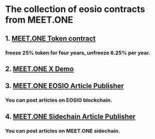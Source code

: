 # The collection of eosio contracts from MEET.ONE


## 1. [MEET.ONE Token contract](eosiomeetone)
### freeze 25% token for four years, unfreeze 6.25% per year.


## 2. [MEET.ONE X Demo](meetonexdemo)
###

## 3. [MEET.ONE EOSIO Article Publisher](eosioarticle)
### You can post articles on EOSIO blockchain.

## 4. [MEET.ONE Sidechain Article Publisher](articles.m)
### You can post articles on MEET.ONE sidechain.
